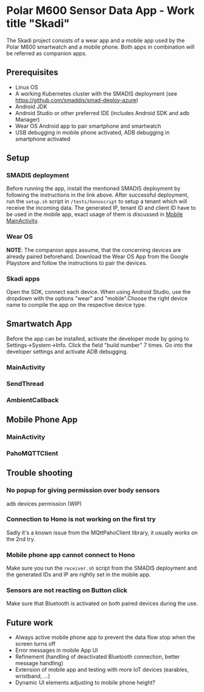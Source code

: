 # Polar M600 Sensor Data App - Work title "Skadi"

The Skadi project consists of a wear app and a mobile app used by the Polar M600 smartwatch and a mobile phone. Both apps in combination will be referred as companion apps.

## Prerequisites
* Linux OS
* A working Kubernetes cluster with the SMADIS deployment (see https://github.com/smaddis/smad-deploy-azure)
* Android JDK
* Android Studio or other preferred IDE (includes Android SDK and adb Manager)
* Wear OS Android app to pair smartphone and smartwatch
* USB debugging in mobile phone activated, ADB debugging in smartphone activated

## Setup

### SMADIS deployment
Before running the app, install the mentioned SMADIS deployment by following the instructions in the link above. After successful deployment, run the ``setup.sh`` script in ``/tests/honoscript`` to setup a tenant which will receive the incoming data. The generated IP, tenant ID and client ID have to be used in the mobile app, exact usage of them is discussed in [Mobile MainActivity](#mainactivity-1).

### Wear OS
**NOTE**: The companion apps assume, that the concerning devices are already paired beforehand.
Download the Wear OS App from the Google Playstore and follow the instructions to pair the devices.

### Skadi apps
Open the SDK, connect each device. When using Android Studio, use the dropdown with the options "wear" and "mobile".Choose the right device name to compile the app on the respective device type. 


## Smartwatch App
Before the app can be installed, activate the developer mode by going to Settings->System->Info. Click the field "build number" 7 times. Go into the developer settings and activate ADB debugging.

### MainActivity


### SendThread

### AmbientCallback


## Mobile Phone App

### MainActivity

### PahoMQTTClient

## Trouble shooting

### No popup for giving permission over body sensors
adb devices permission (WIP)

### Connection to Hono is not working on the first try
Sadly it's a known issue from the MQttPahoClient library, it usually works on the 2nd try.

### Mobile phone app cannot connect to Hono 
Make sure you run the ``receiver.sh`` script from the SMADIS deployment and the generated IDs and IP are rightly set in the mobile app.

### Sensors are not reacting on Button click
Make sure that Bluetooth is activated on both paired devices during the use.

## Future work
* Always active mobile phone app to prevent the data flow stop when the screen turns off
* Error messages in mobile App UI
* Refinement (handling of deactivated Bluetooth connection, better message handling)
* Extension of mobile app and testing with more IoT devices (earables, wristband, ...)
* Dynamic UI elements adjusting to mobile phone height?
